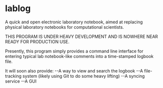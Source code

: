 lablog
======

A quick and open electronic laboratory notebook, aimed at replacing physical laboratory notebooks for computational scientists.

THIS PROGRAM IS UNDER HEAVY DEVELOPMENT AND IS NOWHERE NEAR READY FOR PRODUCTION USE. 

Presently, this program simply provides a command line interface for entering typical lab notebook-like comments
into a time-stamped logbook file. 

It will soon also provide:
--A way to view and search the logbook
--A file-tracking system (likely using Git to do some heavy lifting)
--A syncing service
--A GUI

